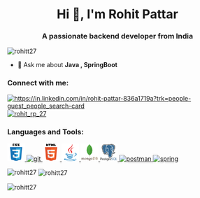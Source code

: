 <h1 align="center">Hi 👋, I'm Rohit Pattar</h1>
<h3 align="center">A passionate backend developer from India</h3>

<p align="left"> <img src="https://komarev.com/ghpvc/?username=rohitt27&label=Profile%20views&color=0e75b6&style=flat" alt="rohitt27" /> </p>

- 💬 Ask me about **Java , SpringBoot**

<h3 align="left">Connect with me:</h3>
<p align="left">
<a href="https://linkedin.com/in/https://in.linkedin.com/in/rohit-pattar-836a1719a?trk=people-guest_people_search-card" target="blank"><img align="center" src="https://raw.githubusercontent.com/rahuldkjain/github-profile-readme-generator/master/src/images/icons/Social/linked-in-alt.svg" alt="https://in.linkedin.com/in/rohit-pattar-836a1719a?trk=people-guest_people_search-card" height="30" width="40" /></a>
<a href="https://instagram.com/rohit_rp_27" target="blank"><img align="center" src="https://raw.githubusercontent.com/rahuldkjain/github-profile-readme-generator/master/src/images/icons/Social/instagram.svg" alt="rohit_rp_27" height="30" width="40" /></a>
</p>

<h3 align="left">Languages and Tools:</h3>
<p align="left"> <a href="https://www.w3schools.com/css/" target="_blank" rel="noreferrer"> <img src="https://raw.githubusercontent.com/devicons/devicon/master/icons/css3/css3-original-wordmark.svg" alt="css3" width="40" height="40"/> </a> <a href="https://git-scm.com/" target="_blank" rel="noreferrer"> <img src="https://www.vectorlogo.zone/logos/git-scm/git-scm-icon.svg" alt="git" width="40" height="40"/> </a> <a href="https://www.w3.org/html/" target="_blank" rel="noreferrer"> <img src="https://raw.githubusercontent.com/devicons/devicon/master/icons/html5/html5-original-wordmark.svg" alt="html5" width="40" height="40"/> </a> <a href="https://www.java.com" target="_blank" rel="noreferrer"> <img src="https://raw.githubusercontent.com/devicons/devicon/master/icons/java/java-original.svg" alt="java" width="40" height="40"/> </a> <a href="https://www.mongodb.com/" target="_blank" rel="noreferrer"> <img src="https://raw.githubusercontent.com/devicons/devicon/master/icons/mongodb/mongodb-original-wordmark.svg" alt="mongodb" width="40" height="40"/> </a> <a href="https://www.postgresql.org" target="_blank" rel="noreferrer"> <img src="https://raw.githubusercontent.com/devicons/devicon/master/icons/postgresql/postgresql-original-wordmark.svg" alt="postgresql" width="40" height="40"/> </a> <a href="https://postman.com" target="_blank" rel="noreferrer"> <img src="https://www.vectorlogo.zone/logos/getpostman/getpostman-icon.svg" alt="postman" width="40" height="40"/> </a> <a href="https://spring.io/" target="_blank" rel="noreferrer"> <img src="https://www.vectorlogo.zone/logos/springio/springio-icon.svg" alt="spring" width="40" height="40"/> </a> </p>

<p><img align="left" src="https://github-readme-stats.vercel.app/api/top-langs?username=rohitt27&show_icons=true&locale=en&layout=compact" alt="rohitt27" /></p>

<p>&nbsp;<img align="center" src="https://github-readme-stats.vercel.app/api?username=rohitt27&show_icons=true&locale=en" alt="rohitt27" /></p>

<p><img align="center" src="https://github-readme-streak-stats.herokuapp.com/?user=rohitt27&" alt="rohitt27" /></p>
